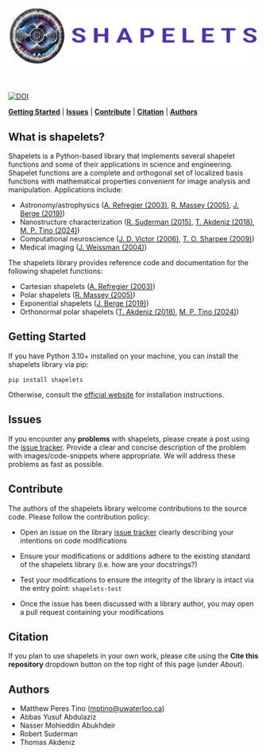 <h1 align="center">
<img src="https://raw.githubusercontent.com/uw-comphys/shapelets/main/shapelets.png" width="650">
</h1><br>

[![DOI](https://joss.theoj.org/papers/10.21105/joss.06058/status.svg)](https://doi.org/10.21105/joss.06058)

[**Getting Started**](#getting-started)
| [**Issues**](#issues)
| [**Contribute**](#contribute)
| [**Citation**](#citation)
| [**Authors**](#authors)

## What is shapelets? 

Shapelets is a Python-based library that implements several shapelet functions and some of their applications in science and engineering. Shapelet functions are a complete and orthogonal set of localized basis functions with mathematical properties convenient for image analysis and manipulation. Applications include:

* Astronomy/astrophysics ([A. Refregier (2003)](https://doi.org/10.1046/j.1365-8711.2003.05901.x), [R. Massey (2005)](https://doi.org/10.48550/arXiv.astro-ph/0408445), [J. Berge (2019)](https://doi.org/10.48550/arXiv.1903.05837))
* Nanostructure characterization ([R. Suderman (2015)](http://dx.doi.org/10.1103/PhysRevE.91.033307), [T. Akdeniz (2018)](https://doi.org/10.1088/1361-6528/aaf353), [M. P. Tino (2024)](http://dx.doi.org/10.1088/1361-6528/ad1df4))
* Computational neuroscience ([J. D. Victor (2006)](https://doi.org/10.1152/jn.00498.2005), [T. O. Sharpee (2009)](https://doi.org/10.1007%2Fs10827-008-0107-5))
* Medical imaging ([J. Weissman (2004)](https://doi.org/10.1364/OPEX.12.005760))

The shapelets library provides reference code and documentation for the following shapelet functions:

* Cartesian shapelets ([A. Refregier (2003)](https://doi.org/10.1046/j.1365-8711.2003.05901.x))
* Polar shapelets ([R. Massey (2005)](https://doi.org/10.48550/arXiv.astro-ph/0408445))
* Exponential shapelets ([J. Berge (2019)](https://doi.org/10.48550/arXiv.1903.05837))
* Orthonormal polar shapelets ([T. Akdeniz (2018)](https://doi.org/10.1088/1361-6528/aaf353), [M. P. Tino (2024)](https://hdl.handle.net/10012/20779))

## Getting Started

If you have Python 3.10+ installed on your machine, you can install the shapelets library via pip: 

    pip install shapelets

Otherwise, consult the [official website](https://uw-comphys.github.io/shapelets/shapelets.html) for installation instructions.

## Issues

If you encounter any **problems** with shapelets, please create a post using the [issue tracker](https://github.com/uw-comphys/shapelets/issues). Provide a clear and concise description of the problem with images/code-snippets where appropriate. We will address these problems as fast as possible.

## Contribute

The authors of the shapelets library welcome contributions to the source code. Please follow the contribution policy:

* Open an issue on the library [issue tracker](https://github.com/uw-comphys/shapelets/issues) clearly describing your intentions on code modifications
* Ensure your modifications or additions adhere to the existing standard of the shapelets library (i.e. how are your docstrings?) 
* Test your modifications to ensure the integrity of the library is intact via the entry point: `shapelets-test`

* Once the issue has been discussed with a library author, you may open a pull request containing your modifications

## Citation

If you plan to use shapelets in your own work, please cite using the **Cite this repository** dropdown button on the top right of this page (under *About*).

## Authors

* Matthew Peres Tino (mptino@uwaterloo.ca)
* Abbas Yusuf Abdulaziz 
* Nasser Mohieddin Abukhdeir
* Robert Suderman 
* Thomas Akdeniz
